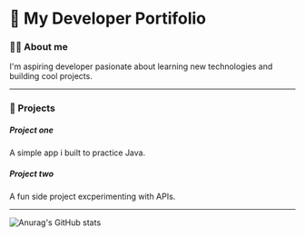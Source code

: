 # 🌟 My Developer Portifolio 

### 🤵🏻 About me 
I'm aspiring developer pasionate about learning new technologies and building cool projects.

---

### 🚀 Projects 

##### **Project one** 
A simple app i built to practice Java.

##### **Project two** 
A fun side project excperimenting with APIs.

---
![Anurag's GitHub stats](https://github-readme-stats.vercel.app/api?username=joaopaulo-BDev&&show_icons=true&theme=dark)


